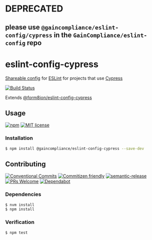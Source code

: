 # DEPRECATED 
## please use `@gaincompliance/eslint-config/cypress` in the `GainCompliance/eslint-config` repo

# eslint-config-cypress

[Shareable config](https://eslint.org/docs/developer-guide/shareable-configs#shareable-configs)
for [ESLint](https://eslint.org) for projects that use [Cypress](https://www.cypress.io)

<!--status-badges start -->

[![Build Status][ci-badge]][ci-link]

<!--status-badges end -->

Extends [@form8ion/eslint-config-cypress](https://github.com/form8ion/eslint-config-cypress/)

## Usage

<!--consumer-badges start -->

[![npm][npm-badge]][npm-link]
[![MIT license][license-badge]][license-link]

<!--consumer-badges end -->

### Installation

```sh
$ npm install @gaincompliance/eslint-config-cypress --save-dev
```

## Contributing

<!--contribution-badges start -->

[![Conventional Commits][commit-convention-badge]][commit-convention-link]
[![Commitizen friendly][commitizen-badge]][commitizen-link]
[![semantic-release][semantic-release-badge]][semantic-release-link]
[![PRs Welcome][PRs-badge]][PRs-link]
[![Dependabot][dependabot-badge]][dependabot-link]

<!--contribution-badges end -->

### Dependencies

```sh
$ nvm install
$ npm install
```

### Verification

```sh
$ npm test
```

[npm-link]: https://www.npmjs.com/package/@gaincompliance/eslint-config-cypress

[npm-badge]: https://img.shields.io/npm/v/@gaincompliance/eslint-config-cypress.svg

[license-link]: LICENSE

[license-badge]: https://img.shields.io/github/license/GainCompliance/eslint-config-cypress.svg

[ci-link]: https://travis-ci.com/GainCompliance/eslint-config-cypress

[ci-badge]: https://img.shields.io/travis/com/GainCompliance/eslint-config-cypress/master.svg

[commit-convention-link]: https://conventionalcommits.org

[commit-convention-badge]: https://img.shields.io/badge/Conventional%20Commits-1.0.0-yellow.svg

[commitizen-link]: http://commitizen.github.io/cz-cli/

[commitizen-badge]: https://img.shields.io/badge/commitizen-friendly-brightgreen.svg

[semantic-release-link]: https://github.com/semantic-release/semantic-release

[semantic-release-badge]: https://img.shields.io/badge/%20%20%F0%9F%93%A6%F0%9F%9A%80-semantic--release-e10079.svg

[PRs-link]: http://makeapullrequest.com

[PRs-badge]: https://img.shields.io/badge/PRs-welcome-brightgreen.svg

[dependabot-link]: https://dependabot.com/

[dependabot-badge]: https://badgen.net/dependabot/GainCompliance/eslint-config-cypress/?icon=dependabot
